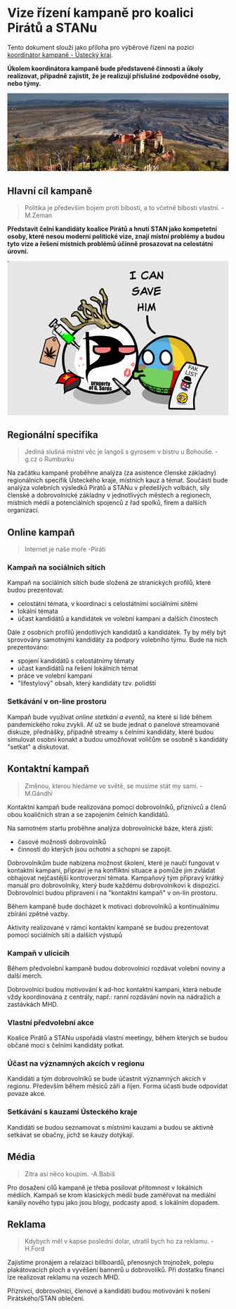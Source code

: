 # Vize řízení kampaně pro koalici Pirátů a STANu

Tento dokument slouží jako příloha pro výběrové řízení na pozici [koordinátor kampaně - Ústecký kraj](https://forum.pirati.cz/viewtopic.php?f=572&t=57049).

**Úkolem koordinátora kampaně bude představené činnosti a ůkoly realizovat, případně zajistit, že je realizují příslušné zodpovědné osoby, nebo týmy.**

![Zámek Jezeří](jezerizamek.jpg)
## Hlavní cíl kampaně
>Politika je především bojem proti blbosti, a to včetně blbosti vlastní. -M.Zeman

**Představit čelní kandidáty koalice Pirátů a hnutí STAN jako kompetetní osoby, které nesou moderní politické vize, znají místní problémy a budou tyto vize a řešení místních problémů účinně prosazovat na celostátní úrovni.**


![Koalice Pirátů a STANu](piratiball.png)

## Regionální specifika
> Jediná slušná místní věc je langoš s gyrosem v bistru u Bohouše. -g.cz o Rumburku

Na začátku kampaně proběhne analýza (za asistence členské základny) regionálních specifik Ǔsteckého kraje, místních kauz a témat. Součástí bude analýza volebních výsledků Pirátů a STANu v předešlých volbách, síly členské a dobrovolnické základny v jednotlivých městech a regionech, místních médií a potenciálních spojenců z řad spolků, firem a dalších organizací.


## Online kampaň
> Internet je naše moře -Piráti

### Kampaň na sociálních sítích
Kampaň na sociálních sítích bude složená ze stranických profilů, které budou prezentovat:
  - celostátní témata, v koordinaci s celostátními sociálními sitěmi
  - lokální témata
  - účast kandidátů a kandidátek ve volební kampani a dalších činostech

Dále z osobních profilů jendotlivých kandidátů a kandidátek. Ty by měly být sprovovány samotnými kandidáty za podpory volebního týmu. Bude na nich prezentováno:
  - spojení kandidátů s celostátnímy tématy
  - účast kandidátů na řešení lokálních témat
  - práce ve volební kampani
  - "lifestylový" obsah, který kandidáty tzv. polidští

### Setkávání v on-line prostoru

Kampaň bude využívat *online stetkání a eventů*, na které si lidé během pandemického roku zvykli. Ať už se bude jednat o panelové streamované diskuze, přednášky, případně streamy s čelními kandidáty, které budou simulovat osobní konakt a budou umožňovat voličům se osobně s kandidáty "setkat" a diskutovat.


## Kontaktní kampaň
>Změnou, kterou hledáme ve světě, se musíme stát my sami. -M.Gándhí

Kontaktní kampaň bude realizována pomocí dobrovolníků, příznivců a členů obou koaličních stran a se zapojením čelních kandidátů.

Na samotném startu proběhne analýza dobrovolnické báze, která zjistí:
 - časové možnosti dobrovolníků
 - činnosti do kterých jsou ochotni a schopni se zapojit.

Dobrovolníkům bude nabízena možnost školení, které je naučí fungovat v kontaktní kampani, připraví je na konfliktní situace a pomůže jim zvládat obhajovat nejčastější kontroverzní témata. Kampaňový tým připravý krátký manuál pro dobrovolníky, který bude každému dobrovolníkovi k dispozici. Dobrovolníci budou připraveni i na "kontaktní kampaň" v on-lin prostoru. 

Během kampaně bude docházet k motivaci dobrovolníků a kontinuálnímu zbírání zpětné vazby.

Aktivity realizované v rámci kontaktní kampaně se budou prezentovat pomocí sociálních sítí a dalších výstupů


### Kampaň v ulicicíh 
Během předvolební kampaně budou dobrovolníci rozdávat volební noviny a další merch.

Dobrovolníci budou motivování k ad-hoc kontaktní kampani, která nebude vždy koordinována z centrály, např.: ranní rozdávání novin na nádražích a zastávkách MHD.

### Vlastní předvolební akce
Koalice Pirátů a STANu uspořádá vlastní meetingy, během kterých se budou občané moci s čelními kandidáty potkat.


### Účast na významných akcích v regionu
Kandidáti a tým dobrovolníků se bude účastnit významných akcích v regionu. Především během měsíců září a říjen. Forma účasti bude odpovídat povaze akce.

### Setkávání s kauzami Ústeckého kraje
Kandidáti se budou seznamovat s místními kauzami a budou se aktivně setkávat se obačny, jichž se kauzy dotýkají. 



## Média
> Zítra asi něco koupím. -A.Babiš

Pro dosažení cílů kampaně je třeba posilovat přítomnost v lokálních médiích. Kampaň se krom klasických médii bude zaměřovat na mediální kanály nového typu jako jsou blogy, podcasty apod. s lokálním dopadem.


## Reklama
>Kdybych měl v kapse poslední dolar, utratil bych ho za reklamu. -H.Ford

Zajistíme pronájem a relaizaci billboardů, přenosných trojnožek, polepu plakátovacích ploch a vyvěšení bannerů u dobrovolíků. Při dostatku financí lze realizovat reklamu na vozech MHD.

Příznivci, dobrovolníci, členové a kandidáti budou motivováni k nošení Pirátského/STAN oblečení.

